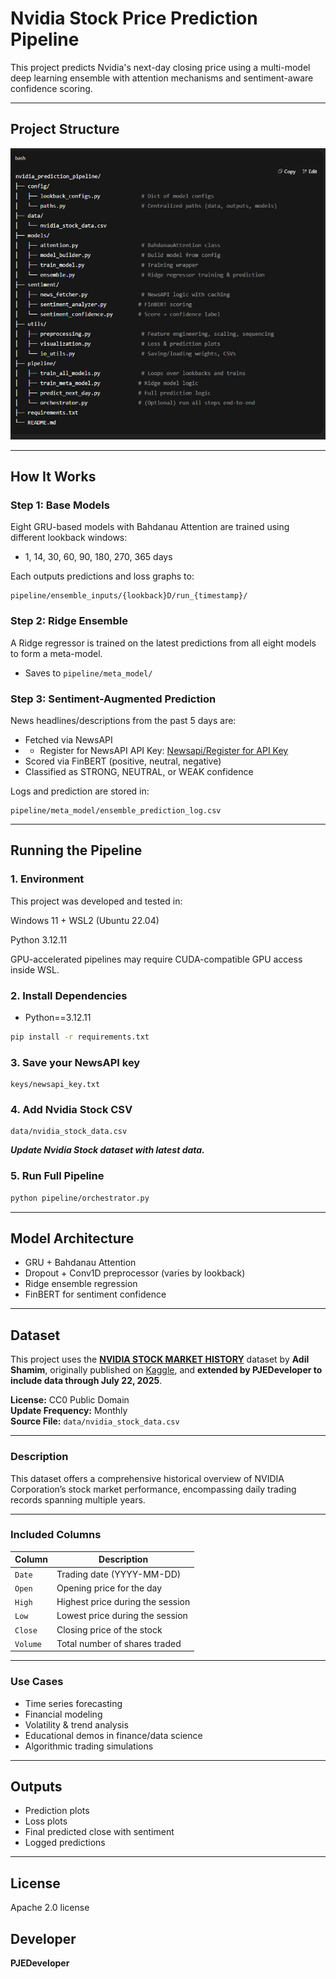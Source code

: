 # Nvidia Stock Price Prediction Pipeline

This project predicts Nvidia's next-day closing price using a multi-model deep learning ensemble with attention mechanisms and sentiment-aware confidence scoring.

---

## Project Structure

![Pipeline Architecture](nvidia_prediction_pipeline/nvidia_prediction_pipeline_architecture.png)

---

## How It Works

### Step 1: Base Models

Eight GRU-based models with Bahdanau Attention are trained using different lookback windows:

* 1, 14, 30, 60, 90, 180, 270, 365 days

Each outputs predictions and loss graphs to:

```
pipeline/ensemble_inputs/{lookback}D/run_{timestamp}/
```

### Step 2: Ridge Ensemble

A Ridge regressor is trained on the latest predictions from all eight models to form a meta-model.

* Saves to `pipeline/meta_model/`

### Step 3: Sentiment-Augmented Prediction

News headlines/descriptions from the past 5 days are:

* Fetched via NewsAPI
* * Register for NewsAPI API Key: [Newsapi/Register for API Key](https://newsapi.org/register)
* Scored via FinBERT (positive, neutral, negative)
* Classified as STRONG, NEUTRAL, or WEAK confidence

Logs and prediction are stored in:

```
pipeline/meta_model/ensemble_prediction_log.csv
```

---

## Running the Pipeline

### 1.  Environment
This project was developed and tested in:

Windows 11 + WSL2 (Ubuntu 22.04)

Python 3.12.11

GPU-accelerated pipelines may require CUDA-compatible GPU access inside WSL.

### 2. Install Dependencies

* Python==3.12.11

```bash
pip install -r requirements.txt
```

### 3. Save your NewsAPI key

```
keys/newsapi_key.txt
```

### 4. Add Nvidia Stock CSV

```
data/nvidia_stock_data.csv
```

***Update Nvidia Stock dataset with latest data.***

### 5. Run Full Pipeline

```bash
python pipeline/orchestrator.py
```

---

## Model Architecture

* GRU + Bahdanau Attention
* Dropout + Conv1D preprocessor (varies by lookback)
* Ridge ensemble regression
* FinBERT for sentiment confidence

---

## Dataset

This project uses the **[NVIDIA STOCK MARKET HISTORY](https://www.kaggle.com/datasets/adilshamim8/nvidia-stock-market-history)** dataset by **Adil Shamim**, originally published on [Kaggle](https://www.kaggle.com/), and **extended by PJEDeveloper to include data through July 22, 2025**.

**License:** CC0 Public Domain  
**Update Frequency:** Monthly  
**Source File:** `data/nvidia_stock_data.csv`

---

### Description

This dataset offers a comprehensive historical overview of NVIDIA Corporation’s stock market performance, encompassing daily trading records spanning multiple years.

---

### Included Columns

| Column   | Description                           |
|----------|---------------------------------------|
| `Date`   | Trading date (YYYY-MM-DD)             |
| `Open`   | Opening price for the day             |
| `High`   | Highest price during the session      |
| `Low`    | Lowest price during the session       |
| `Close`  | Closing price of the stock            |
| `Volume` | Total number of shares traded         |

---

### Use Cases

- Time series forecasting  
- Financial modeling  
- Volatility & trend analysis  
- Educational demos in finance/data science  
- Algorithmic trading simulations

---

## Outputs

* Prediction plots
* Loss plots
* Final predicted close with sentiment
* Logged predictions

---

## License

Apache 2.0 license

## Developer

**PJEDeveloper**
